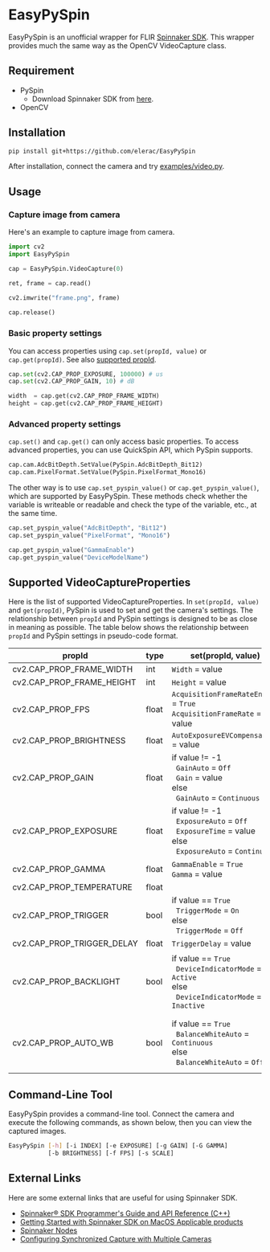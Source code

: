 # EasyPySpin

EasyPySpin is an unofficial wrapper for FLIR [Spinnaker SDK](https://www.flir.com/products/spinnaker-sdk/). This wrapper provides much the same way as the OpenCV VideoCapture class.

## Requirement
* PySpin
    * Download Spinnaker SDK from [here](https://www.flir.com/support-center/iis/machine-vision/downloads/spinnaker-sdk-and-firmware-download/).
* OpenCV

## Installation
```sh
pip install git+https://github.com/elerac/EasyPySpin
```
After installation, connect the camera and try [examples/video.py](examples/video.py).

## Usage
### Capture image from camera
Here's an example to capture image from camera. 
```python
import cv2
import EasyPySpin

cap = EasyPySpin.VideoCapture(0)

ret, frame = cap.read()

cv2.imwrite("frame.png", frame)
    
cap.release()
```

### Basic property settings
You can access properties using `cap.set(propId, value)` or `cap.get(propId)`. See also [supported propId](#Supported-VideoCaptureProperties).
```python
cap.set(cv2.CAP_PROP_EXPOSURE, 100000) # us
cap.set(cv2.CAP_PROP_GAIN, 10) # dB

width  = cap.get(cv2.CAP_PROP_FRAME_WIDTH)
height = cap.get(cv2.CAP_PROP_FRAME_HEIGHT)
```

### Advanced property settings
`cap.set()` and `cap.get()` can only access basic properties. To access advanced properties, you can use QuickSpin API, which PySpin supports.
```python
cap.cam.AdcBitDepth.SetValue(PySpin.AdcBitDepth_Bit12)
cap.cam.PixelFormat.SetValue(PySpin.PixelFormat_Mono16)
```
The other way is to use `cap.set_pyspin_value()` or `cap.get_pyspin_value()`, which are supported by EasyPySpin. These methods check whether the variable is writeable or readable and check the type of the variable, etc., at the same time.
```python
cap.set_pyspin_value("AdcBitDepth", "Bit12")
cap.set_pyspin_value("PixelFormat", "Mono16")

cap.get_pyspin_value("GammaEnable")
cap.get_pyspin_value("DeviceModelName")
```

## Supported VideoCaptureProperties
Here is the list of supported VideoCaptureProperties. 
In `set(propId, value)` and `get(propId)`, PySpin is used to set and get the camera's settings. The relationship between `propId` and PySpin settings is designed to be as close in meaning as possible. The table below shows the relationship between `propId` and PySpin settings in pseudo-code format.

| propId                     | type  | set(propId, value) | value = get(propId) |
| ----                       | ----  | ----        | ----        |
| cv2.CAP_PROP_FRAME_WIDTH   | int   | `Width` = value | value = `Width` |
| cv2.CAP_PROP_FRAME_HEIGHT  | int   | `Height` = value | value = `Height` |
| cv2.CAP_PROP_FPS           | float | `AcquisitionFrameRateEnable` = `True` <br>  `AcquisitionFrameRate` = value | value = `ResultingFrameRate`| 
| cv2.CAP_PROP_BRIGHTNESS    | float | `AutoExposureEVCompensation` = value | value = `AutoExposureEVCompensation` |
| cv2.CAP_PROP_GAIN          | float | if value != -1 <br> &nbsp; `GainAuto` = `Off` <br> &nbsp; `Gain` = value <br> else <br> &nbsp; `GainAuto` = `Continuous` | value = `Gain` |
| cv2.CAP_PROP_EXPOSURE      | float | if value != -1 <br> &nbsp; `ExposureAuto` = `Off` <br> &nbsp; `ExposureTime` = value <br> else <br> &nbsp; `ExposureAuto` = `Continuous` | value = `ExposureTime` |
| cv2.CAP_PROP_GAMMA         | float | `GammaEnable` = `True` <br> `Gamma` = value | value = `Gamma` |
| cv2.CAP_PROP_TEMPERATURE   | float | | value = `DeviceTemperature` |
| cv2.CAP_PROP_TRIGGER       | bool  | if value == `True` <br> &nbsp; `TriggerMode` = `On` <br> else <br> &nbsp; `TriggerMode` = `Off` | if trigger_mode == `On` <br> &nbsp; value = `True` <br> elif trigger_mode == `Off` <br> &nbsp; value = `False` |
| cv2.CAP_PROP_TRIGGER_DELAY | float | `TriggerDelay` = value | value = `TriggerDelay` | 
| cv2.CAP_PROP_BACKLIGHT     | bool  | if value == `True` <br> &nbsp; `DeviceIndicatorMode` = `Active` <br> else <br> &nbsp; `DeviceIndicatorMode` = `Inactive` | if device_indicator_mode == `Active` <br> &nbsp; value = `True` <br> elif device_indicator_mode == `Inactive` <br> &nbsp; value = `False` |
| cv2.CAP_PROP_AUTO_WB       | bool  | if value == `True` <br> &nbsp; `BalanceWhiteAuto` = `Continuous` <br> else <br> &nbsp; `BalanceWhiteAuto` = `Off` | if balance_white_auto == `Continuous` <br> &nbsp; value = `True` <br> elif balance_white_auto == `Off` <br> &nbsp; value = `False` |

## Command-Line Tool
EasyPySpin provides a command-line tool. Connect the camera and execute the following commands, as shown below, then you can view the captured images.
```sh
EasyPySpin [-h] [-i INDEX] [-e EXPOSURE] [-g GAIN] [-G GAMMA]
           [-b BRIGHTNESS] [-f FPS] [-s SCALE]
```

## External Links
Here are some external links that are useful for using Spinnaker SDK.
* [Spinnaker® SDK Programmer's Guide and API Reference (C++)](http://softwareservices.ptgrey.com/Spinnaker/latest/index.html)
* [Getting Started with Spinnaker SDK on MacOS Applicable products](https://www.flir.com/support-center/iis/machine-vision/application-note/getting-started-with-spinnaker-sdk-on-macos/)
* [Spinnaker Nodes](https://www.flir.com/support-center/iis/machine-vision/application-note/spinnaker-nodes/)
* [Configuring Synchronized Capture with Multiple Cameras](https://www.flir.com/support-center/iis/machine-vision/application-note/configuring-synchronized-capture-with-multiple-cameras)
